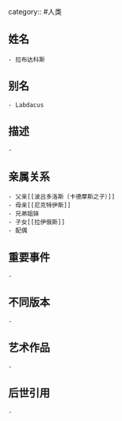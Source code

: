 category:: #人类
## 姓名
	- 拉布达科斯
## 别名
	- Labdacus
## 描述
	-
## 亲属关系
	- 父亲[[波吕多洛斯（卡德摩斯之子）]]
	- 母亲[[尼克特伊斯]]
	- 兄弟姐妹
	- 子女[[拉伊俄斯]]
	- 配偶
## 重要事件
	-
## 不同版本
	-
## 艺术作品
	-
## 后世引用
	-
